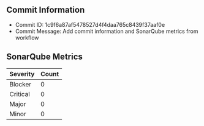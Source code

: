 ## Commit Information
- Commit ID: 1c9f6a87af5478527d4f4daa765c8439f37aaf0e
- Commit Message: Add commit information and SonarQube metrics from workflow
## SonarQube Metrics
| Severity | Count |
|----------|-------|
| Blocker  | 0 |
| Critical | 0 |
| Major    | 0 |
| Minor    | 0 |
